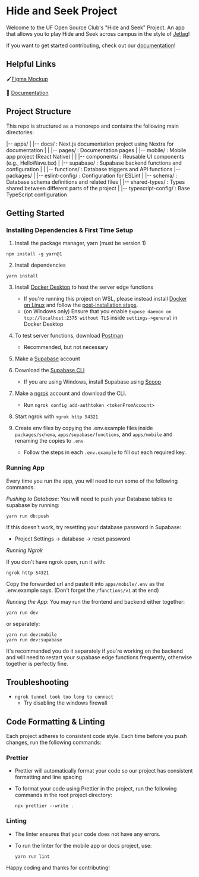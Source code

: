 # Hide and Seek Project

Welcome to the UF Open Source Club's "Hide and Seek" Project. An app that allows
you to play Hide and Seek across campus in the style of
[Jetlag](https://www.youtube.com/watch?v=PHjkSKQSzv4)!

If you want to get started contributing, check out our
[documentation](https://hide-and-seek-lac.vercel.app/)!

## Helpful Links

🖌️[Figma Mockup](https://www.figma.com/design/SNNLRoLLpGsOfBPUgeeoaw/OSC-Hide-and-Seek?node-id=2-2&t=4aAjksykaIuTcMgX-1)

📖 [Documentation](https://hide-and-seek-lac.vercel.app/)

## Project Structure

This repo is structured as a monorepo and contains the following main directories:

|-- apps/
|   |-- docs/ : Next.js documentation project using Nextra for documentation
|   |   |-- pages/ : Documentation pages
|   |-- mobile/ : Mobile app project (React Native)
|   |   |-- components/ : Reusable UI components (e.g., HelloWave.tsx)
|   |-- supabase/ : Supabase backend functions and configuration
|   |   |-- functions/ : Database triggers and API functions
|-- packages/
|   |-- eslint-config/ : Configuration for ESLint
|   |-- schema/ : Database schema definitions and related files
|   |-- shared-types/ : Types shared between different parts of the project
|   |-- typescript-config/ : Base TypeScript configuration

## Getting Started

### Installing Dependencies & First Time Setup

1. Install the package manager, yarn (must be version 1)

```
npm install -g yarn@1
```

2. Install dependencies

```
yarn install
```

3. Install [Docker Desktop](https://www.docker.com/products/docker-desktop/) to host the server edge functions

   - If you're running this project on WSL, please instead install [Docker on Linux](https://docs.docker.com/desktop/setup/install/linux/) and follow the [post-installation steps](https://docs.docker.com/engine/install/linux-postinstall/).
   - (on Windows only) Ensure that you enable `Expose daemon on tcp://localhost:2375 without TLS` inside `settings->general` in Docker Desktop

4. To test server functions, download [Postman](https://www.postman.com/)
   - Recommended, but not necessary


5. Make a [Supabase](https://supabase.com) account

6. Download the [Supabase CLI](https://supabase.com/docs/guides/local-development/cli/getting-started?queryGroups=platform&platform=windows&queryGroups=access-method&access-method=kong)

   - If you are using Windows, install Supabase using [Scoop](https://scoop.sh/)

7. Make a [ngrok](https://dashboard.ngrok.com/) account and download the CLI. 

   - Run `ngrok config add-authtoken <tokenFromAccount>`

8. Start ngrok with `ngrok http 54321`

9. Create env files by copying the .env.example files inside `packages/schema`, `apps/supabase/functions`, and `apps/mobile` and renaming the copies to `.env`

    - Follow the steps in each ```.env.example``` to fill out each required key.

### Running App

Every time you run the app, you will need to run some of the following commands.

*Pushing to Database*: You will need to push your Database tables to supabase by running:

```
yarn run db:push
```

If this doesn't work, try resetting your database password in Supabase: 
   - Project Settings -> database -> reset password

*Running Ngrok*

If you don't have ngrok open, run it with:

```ngrok http 54321```

Copy the forwarded url and paste it into `apps/mobile/.env` as the .env.example says. (Don't forget the `/functions/v1` at the end)

*Running the App*: You may run the frontend and backend either together:

```
yarn run dev
```

or separately:

```
yarn run dev:mobile
yarn run dev:supabase
```

It's recommended you do it separately if you're working on the backend and will need to restart your supabase edge functions frequently, otherwise together is perfectly fine.

## Troubleshooting

- `ngrok tunnel took too long to connect`
  - Try disabling the windows firewall

## Code Formatting & Linting

Each project adheres to consistent code style. Each time before you push
changes, run the following commands:

### Prettier

- Prettier will automatically format your code so our project has consistent
  formatting and line spacing

- To format your code using Prettier in the project, run the following commands
  in the root project directory:

  ```
  npx prettier --write .
  ```

### Linting

- The linter ensures that your code does not have any errors.
- To run the linter for the mobile app or docs project, use:

  ```
  yarn run lint
  ```

Happy coding and thanks for contributing!
